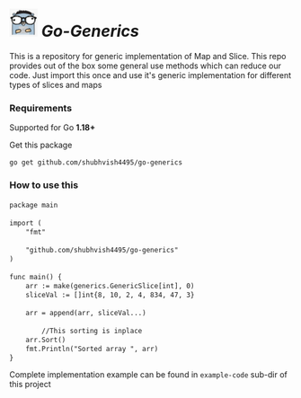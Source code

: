 # <img src="logo.png" width="50" height="50"> <i><b>Go-Generics</b></i>
This is a repository for generic implementation of Map and Slice. This repo provides out of the box some general use methods which can reduce our code. Just import this once and use it's generic implementation for different types of slices and maps

### Requirements
Supported for Go <b>1.18+</b>


Get this package

```shell
go get github.com/shubhvish4495/go-generics
```

### How to use this

```golang
package main

import (
	"fmt"

	"github.com/shubhvish4495/go-generics"
)

func main() {
	arr := make(generics.GenericSlice[int], 0)
	sliceVal := []int{8, 10, 2, 4, 834, 47, 3}

	arr = append(arr, sliceVal...)

    	//This sorting is inplace
	arr.Sort()
	fmt.Println("Sorted array ", arr)
}
```

Complete implementation example can be found in `example-code` sub-dir of this project
